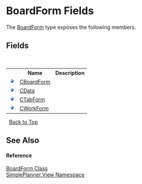 # BoardForm Fields
 

The <a href="2598ddfb-2bdf-db1b-81e6-4716d956b3d2">BoardForm</a> type exposes the following members.


## Fields
&nbsp;<table><tr><th></th><th>Name</th><th>Description</th></tr><tr><td>![Public field](media/pubfield.gif "Public field")</td><td><a href="693b4326-c68f-822b-0d1f-83f623248954">CBoardForm</a></td><td /></tr><tr><td>![Public field](media/pubfield.gif "Public field")</td><td><a href="83f2467b-a532-b31f-dc33-6330db7e82db">CData</a></td><td /></tr><tr><td>![Public field](media/pubfield.gif "Public field")</td><td><a href="aad87606-77ee-20a3-6deb-7edbed21a1b4">CTabForm</a></td><td /></tr><tr><td>![Public field](media/pubfield.gif "Public field")</td><td><a href="c3cad533-9012-007c-ff3e-dca2c7673987">CWorkForm</a></td><td /></tr></table>&nbsp;
<a href="#boardform-fields">Back to Top</a>

## See Also


#### Reference
<a href="2598ddfb-2bdf-db1b-81e6-4716d956b3d2">BoardForm Class</a><br /><a href="58fad1ed-8ae0-5137-7e5a-cfda55210c41">SimplePlanner.View Namespace</a><br />